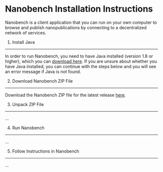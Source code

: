 Nanobench Installation Instructions
===================================

Nanobench is a client application that you can run on your own computer to browse and publish nanopublications by connecting to a decentralized network of services.


1. Install Java
---------------

In order to run Nanobench, you need to have Java installed (version 1.8 or higher), which you can [download here](https://www.java.com/download/).
If you are unsure about whether you have Java installed, you can continue with the steps below and you will see an error message if Java is not found.


2. Download Nanobench ZIP File
------------------------------

Download the Nanobench ZIP file for the latest release [here](https://github.com/peta-pico/nanobench/releases/latest).


3. Unpack ZIP File
------------------

...


4. Run Nanobench
----------------

...


5. Follow Instructions in Nanobench
-----------------------------------

...
